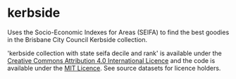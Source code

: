 # kerbside
Uses the Socio-Economic Indexes for Areas (SEIFA) to find the best goodies in the Brisbane City Council Kerbside collection. 

'kerbside collection with state seifa decile and rank' is available under the [Creative Commons Attribution 4.0 International Licence](https://creativecommons.org/licenses/by/4.0/) and the code is available under the [MIT Licence](https://opensource.org/licenses/MIT). See source datasets for licence holders.
